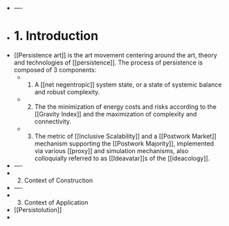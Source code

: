 - —-
- # 1. Introduction
- [[Persistence art]] is the art movement centering around the art, theory and technologies of [[persistence]].  The process of persistence is composed of 3 components:
	- 1. A [[net negentropic]] system state, or a state of systemic balance and robust complexity.
	- 2. The the minimization of energy costs and risks according to the [[Gravity Index]] and the maximization of complexity and connectivity.
	- 3. The metric of [[Inclusive Scalability]] and a [[Postwork Market]] mechanism supporting the [[Postwork Majority]], implemented via various [[proxy]] and simulation mechanisms, also colloquially referred to as [[Ideavatar]]s of the [[ideacology]].
- —-
- 2. Context of Construction
- —-
- 3. Context of Application
- [[Persistolution]]
-